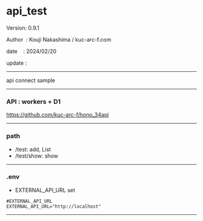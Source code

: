 ﻿# api_test

 Version: 0.9.1

 Author  : Kouji Nakashima / kuc-arc-f.com

 date    : 2024/02/20

 update :

***

api connect  sample

***
### API : workers + D1

https://github.com/kuc-arc-f/hono_34api

***
### path

* /test: add, List
* /test/show: show

***
### .env

* EXTERNAL_API_URL set

```
#EXTERNAL_API_URL
EXTERNAL_API_URL="http://localhost"
```
****


